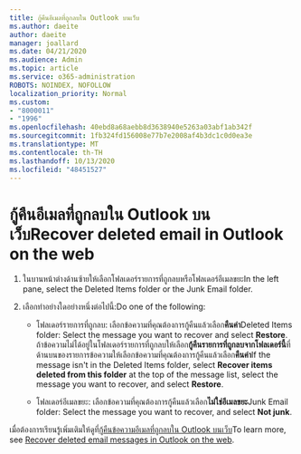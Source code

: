 ```yaml
---
title: กู้คืนอีเมลที่ถูกลบใน Outlook บนเว็บ
ms.author: daeite
author: daeite
manager: joallard
ms.date: 04/21/2020
ms.audience: Admin
ms.topic: article
ms.service: o365-administration
ROBOTS: NOINDEX, NOFOLLOW
localization_priority: Normal
ms.custom:
- "8000011"
- "1996"
ms.openlocfilehash: 40ebd8a68aebb8d3638940e5263a03abf1ab342f
ms.sourcegitcommit: 1fb324fd156008e77b7e2008af4b3dc1c0d0ea3e
ms.translationtype: MT
ms.contentlocale: th-TH
ms.lasthandoff: 10/13/2020
ms.locfileid: "48451527"
---
```

# <a name="recover-deleted-email-in-outlook-on-the-web"></a><span data-ttu-id="cb784-102">กู้คืนอีเมลที่ถูกลบใน Outlook บนเว็บ</span><span class="sxs-lookup"><span data-stu-id="cb784-102">Recover deleted email in Outlook on the web</span></span>

1. <span data-ttu-id="cb784-103">ในบานหน้าต่างด้านซ้ายให้เลือกโฟลเดอร์รายการที่ถูกลบหรือโฟลเดอร์อีเมลขยะ</span><span class="sxs-lookup"><span data-stu-id="cb784-103">In the left pane, select the Deleted Items folder or the Junk Email folder.</span></span>

2. <span data-ttu-id="cb784-104">เลือกทำอย่างใดอย่างหนึ่งต่อไปนี้:</span><span class="sxs-lookup"><span data-stu-id="cb784-104">Do one of the following:</span></span>

    - <span data-ttu-id="cb784-105">โฟลเดอร์รายการที่ถูกลบ: เลือกข้อความที่คุณต้องการกู้คืนแล้วเลือก**คืนค่า**</span><span class="sxs-lookup"><span data-stu-id="cb784-105">Deleted Items folder: Select the message you want to recover and select **Restore**.</span></span> <span data-ttu-id="cb784-106">ถ้าข้อความไม่ได้อยู่ในโฟลเดอร์รายการที่ถูกลบให้เลือก**กู้คืนรายการที่ถูกลบจากโฟลเดอร์นี้**ที่ด้านบนของรายการข้อความให้เลือกข้อความที่คุณต้องการกู้คืนแล้วเลือก**คืนค่า**</span><span class="sxs-lookup"><span data-stu-id="cb784-106">If the message isn't in the Deleted Items folder, select **Recover items deleted from this folder** at the top of the message list, select the message you want to recover, and select **Restore**.</span></span>

    - <span data-ttu-id="cb784-107">โฟลเดอร์อีเมลขยะ: เลือกข้อความที่คุณต้องการกู้คืนแล้วเลือก**ไม่ใช่อีเมลขยะ**</span><span class="sxs-lookup"><span data-stu-id="cb784-107">Junk Email folder: Select the message you want to recover, and select **Not junk**.</span></span>

<span data-ttu-id="cb784-108">เมื่อต้องการเรียนรู้เพิ่มเติมให้ดูที่[กู้คืนข้อความอีเมลที่ถูกลบใน Outlook บนเว็บ](https://support.office.com/article/a8ca78ac-4721-4066-95dd-571842e9fb11)</span><span class="sxs-lookup"><span data-stu-id="cb784-108">To learn more, see [Recover deleted email messages in Outlook on the web](https://support.office.com/article/a8ca78ac-4721-4066-95dd-571842e9fb11).</span></span>
